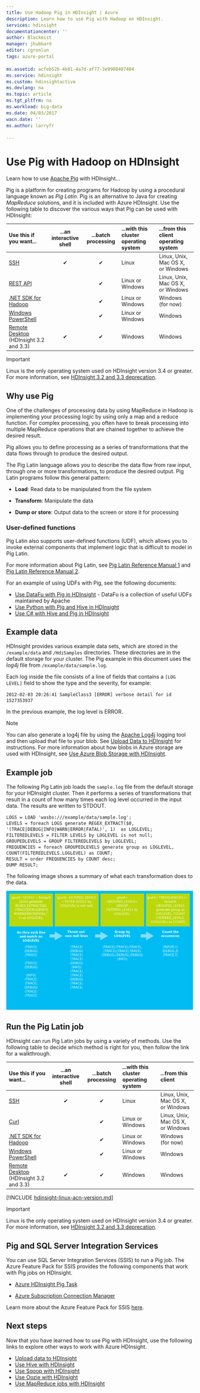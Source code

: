```yaml
---
title: Use Hadoop Pig in HDInsight | Azure
description: Learn how to use Pig with Hadoop on HDInsight.
services: hdinsight
documentationcenter: ''
author: Blackmist
manager: jhubbard
editor: cgronlun
tags: azure-portal

ms.assetid: acfeb52b-4b81-4a7d-af77-3e9908407404
ms.service: hdinsight
ms.custom: hdinsightactive
ms.devlang: na
ms.topic: article
ms.tgt_pltfrm: na
ms.workload: big-data
ms.date: 04/03/2017
wacn.date: ''
ms.author: larryfr

---
```

# Use Pig with Hadoop on HDInsight

Learn how to use [Apache Pig](http://pig.apache.org/) with HDInsight...

Pig is a platform for creating programs for Hadoop by using a procedural language known as *Pig Latin*. Pig is an alternative to Java for creating *MapReduce* solutions, and it is included with Azure HDInsight. Use the following table to discover the various ways that Pig can be used with HDInsight:

| **Use this** if you want... | ...an **interactive** shell | ...**batch** processing | ...with this **cluster operating system** | ...from this **client operating system** |
|:--- |:---:|:---:|:--- |:--- |
| [SSH](hdinsight-hadoop-use-pig-ssh.md) |✔ |✔ |Linux |Linux, Unix, Mac OS X, or Windows |
| [REST API](hdinsight-hadoop-use-pig-curl.md) |&nbsp; |✔ |Linux or Windows |Linux, Unix, Mac OS X, or Windows |
| [.NET SDK for Hadoop](hdinsight-hadoop-use-pig-dotnet-sdk.md) |&nbsp; |✔ |Linux or Windows |Windows (for now) |
| [Windows PowerShell](hdinsight-hadoop-use-pig-powershell.md) |&nbsp; |✔ |Linux or Windows |Windows |
| [Remote Desktop](hdinsight-hadoop-use-pig-remote-desktop.md) (HDInsight 3.2 and 3.3) |✔ |✔ |Windows |Windows |

> [!IMPORTANT]
> Linux is the only operating system used on HDInsight version 3.4 or greater. For more information, see [HDInsight 3.2 and 3.3 deprecation](hdinsight-component-versioning.md#hdi-version-33-nearing-deprecation-date).

## <a id="why"></a>Why use Pig

One of the challenges of processing data by using MapReduce in Hadoop is implementing your processing logic by using only a map and a reduce function. For complex processing, you often have to break processing into multiple MapReduce operations that are chained together to achieve the desired result.

Pig allows you to define processing as a series of transformations that the data flows through to produce the desired output.

The Pig Latin language allows you to describe the data flow from raw input, through one or more transformations, to produce the desired output. Pig Latin programs follow this general pattern:

* **Load**: Read data to be manipulated from the file system

* **Transform**: Manipulate the data

* **Dump or store**: Output data to the screen or store it for processing

### User-defined functions

Pig Latin also supports user-defined functions (UDF), which allows you to invoke external components that implement logic that is difficult to model in Pig Latin.

For more information about Pig Latin, see [Pig Latin Reference Manual 1](http://pig.apache.org/docs/r0.7.0/piglatin_ref1.html) and [Pig Latin Reference Manual 2](http://pig.apache.org/docs/r0.7.0/piglatin_ref2.html).

For an example of using UDFs with Pig, see the following documents:

* [Use DataFu with Pig in HDInsight](hdinsight-hadoop-use-pig-datafu-udf.md) - DataFu is a collection of useful UDFs maintained by Apache
* [Use Python with Pig and Hive in HDInsight](hdinsight-python.md)
* [Use C# with Hive and Pig in HDInsight](hdinsight-hadoop-hive-pig-udf-dotnet-csharp.md)

## <a id="data"></a>Example data

HDInsight provides various example data sets, which are stored in the `/example/data` and `/HdiSamples` directories. These directories are in the default storage for your cluster. The Pig example in this document uses the *log4j* file from `/example/data/sample.log`.

Each log inside the file consists of a line of fields that contains a `[LOG LEVEL]` field to show the type and the severity, for example:

    2012-02-03 20:26:41 SampleClass3 [ERROR] verbose detail for id 1527353937

In the previous example, the log level is ERROR.

> [!NOTE]
> You can also generate a log4j file by using the [Apache Log4j](http://en.wikipedia.org/wiki/Log4j) logging tool and then upload that file to your blob. See [Upload Data to HDInsight](hdinsight-upload-data.md) for instructions. For more information about how blobs in Azure storage are used with HDInsight, see [Use Azure Blob Storage with HDInsight](hdinsight-hadoop-use-blob-storage.md).

## <a id="job"></a>Example job

The following Pig Latin job loads the `sample.log` file from the default storage for your HDInsight cluster. Then it performs a series of transformations that result in a count of how many times each log level occurred in the input data. The results are written to STDOUT.

    LOGS = LOAD 'wasbs:///example/data/sample.log';
    LEVELS = foreach LOGS generate REGEX_EXTRACT($0, '(TRACE|DEBUG|INFO|WARN|ERROR|FATAL)', 1)  as LOGLEVEL;
    FILTEREDLEVELS = FILTER LEVELS by LOGLEVEL is not null;
    GROUPEDLEVELS = GROUP FILTEREDLEVELS by LOGLEVEL;
    FREQUENCIES = foreach GROUPEDLEVELS generate group as LOGLEVEL, COUNT(FILTEREDLEVELS.LOGLEVEL) as COUNT;
    RESULT = order FREQUENCIES by COUNT desc;
    DUMP RESULT;

The following image shows a summary of what each transformation does to the data.

![Graphical representation of the transformations][image-hdi-pig-data-transformation]

## <a id="run"></a>Run the Pig Latin job

HDInsight can run Pig Latin jobs by using a variety of methods. Use the following table to decide which method is right for you, then follow the link for a walkthrough.

| **Use this** if you want... | ...an **interactive** shell | ...**batch** processing | ...with this **cluster operating system** | ...from this **client** |
|:--- |:---:|:---:|:--- |:--- |
| [SSH](hdinsight-hadoop-use-pig-ssh.md) |✔ |✔ |Linux |Linux, Unix, Mac OS X, or Windows |
| [Curl](hdinsight-hadoop-use-pig-curl.md) |&nbsp; |✔ |Linux or Windows |Linux, Unix, Mac OS X, or Windows |
| [.NET SDK for Hadoop](hdinsight-hadoop-use-pig-dotnet-sdk.md) |&nbsp; |✔ |Linux or Windows |Windows (for now) |
| [Windows PowerShell](hdinsight-hadoop-use-pig-powershell.md) |&nbsp; |✔ |Linux or Windows |Windows |
| [Remote Desktop](hdinsight-hadoop-use-pig-remote-desktop.md) (HDInsight 3.2 and 3.3) |✔ |✔ |Windows |Windows |

[!INCLUDE [hdinsight-linux-acn-version.md](../../includes/hdinsight-linux-acn-version.md)]

> [!IMPORTANT]
> Linux is the only operating system used on HDInsight version 3.4 or greater. For more information, see [HDInsight 3.2 and 3.3 deprecation](hdinsight-component-versioning.md#hdi-version-33-nearing-deprecation-date).

## Pig and SQL Server Integration Services

You can use SQL Server Integration Services (SSIS) to run a Pig job. The Azure Feature Pack for SSIS provides the following components that work with Pig jobs on HDInsight.

* [Azure HDInsight Pig Task][pigtask]

* [Azure Subscription Connection Manager][connectionmanager]

Learn more about the Azure Feature Pack for SSIS [here][ssispack].

## <a id="nextsteps"></a>Next steps
Now that you have learned how to use Pig with HDInsight, use the following links to explore other ways to work with Azure HDInsight.

* [Upload data to HDInsight][hdinsight-upload-data]
* [Use Hive with HDInsight][hdinsight-use-hive]
* [Use Sqoop with HDInsight](hdinsight-use-sqoop.md)
* [Use Oozie with HDInsight](hdinsight-use-oozie.md)
* [Use MapReduce jobs with HDInsight][hdinsight-use-mapreduce]

[apachepig-home]: http://pig.apache.org/
[putty]: http://www.chiark.greenend.org.uk/~sgtatham/putty/download.html
[curl]: http://curl.haxx.se/
[pigtask]: http://msdn.microsoft.com/library/mt146781(v=sql.120).aspx
[connectionmanager]: http://msdn.microsoft.com/library/mt146773(v=sql.120).aspx
[ssispack]: http://msdn.microsoft.com/library/mt146770(v=sql.120).aspx

[hdinsight-upload-data]: hdinsight-upload-data.md

[hdinsight-admin-powershell]: hdinsight-administer-use-powershell.md

[hdinsight-use-hive]: hdinsight-use-hive.md
[hdinsight-use-mapreduce]: hdinsight-use-mapreduce.md

[hdinsight-provision]: hdinsight-provision-clusters.md
[hdinsight-submit-jobs]: hdinsight-submit-hadoop-jobs-programmatically.md#mapreduce-sdk

[Powershell-install-configure]: https://docs.microsoft.com/powershell/azureps-cmdlets-docs

[powershell-start]: http://technet.microsoft.com/library/hh847889.aspx

[image-hdi-pig-data-transformation]: ./media/hdinsight-use-pig/HDI.DataTransformation.gif
